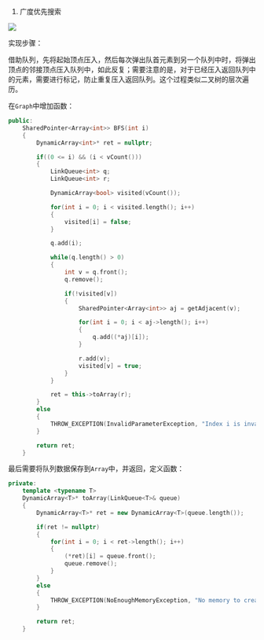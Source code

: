 1. 广度优先搜索

![](https://md-pic-1259272405.cos.ap-guangzhou.myqcloud.com/img/20200703212224.png)

实现步骤：

借助队列，先将起始顶点压入，然后每次弹出队首元素到另一个队列中时，将弹出顶点的邻接顶点压入队列中，如此反复；需要注意的是，对于已经压入返回队列中的元素，需要进行标记，防止重复压入返回队列。这个过程类似二叉树的层次遍历。

在`Graph`中增加函数：

```cpp
public:
    SharedPointer<Array<int>> BFS(int i)
    {
        DynamicArray<int>* ret = nullptr;

        if((0 <= i) && (i < vCount()))
        {
            LinkQueue<int> q;
            LinkQueue<int> r;

            DynamicArray<bool> visited(vCount());

            for(int i = 0; i < visited.length(); i++)
            {
                visited[i] = false;
            }

            q.add(i);

            while(q.length() > 0)
            {
                int v = q.front();
                q.remove();

                if(!visited[v])
                {
                    SharedPointer<Array<int>> aj = getAdjacent(v);

                    for(int i = 0; i < aj->length(); i++)
                    {
                        q.add((*aj)[i]);
                    }

                    r.add(v);
                    visited[v] = true;
                }
            }

            ret = this->toArray(r);
        }
        else
        {
            THROW_EXCEPTION(InvalidParameterException, "Index i is invalid ...");
        }

        return ret;
    }
```

最后需要将队列数据保存到`Array`中，并返回，定义函数：

```cpp
private:
    template <typename T>
    DynamicArray<T>* toArray(LinkQueue<T>& queue)
    {
        DynamicArray<T>* ret = new DynamicArray<T>(queue.length());

        if(ret != nullptr)
        {
            for(int i = 0; i < ret->length(); i++)
            {
                (*ret)[i] = queue.front();
                queue.remove();
            }
        }
        else
        {
            THROW_EXCEPTION(NoEnoughMemoryException, "No memory to create new array ...");
        }

        return ret;
    }
```